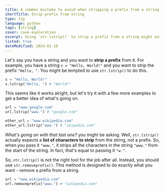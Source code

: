 ```yaml
---
title: A common mistake to avoid when stripping a prefix from a string in Python
shortTitle: Strip prefix from string
type: tip
language: python
tags: [string]
cover: cave-exploration
excerpt: Using `str.lstrip()` to strip a prefix from a string might not be exactly what you're looking for. Here's what you should use instead.
listed: true
dateModified: 2024-01-18
---
```


Let's say you have a string and you want to **strip a prefix** from it. For example, you have a string `s = "Hello, World!"` and you want to strip the prefix `"Hello, "`. You might be tempted to use `str.lstrip()` to do this.

```py
s = "Hello, World!"
s.lstrip("Hello, ") # "World!"
```

This seems like it works alright, but let's try it with a few more examples to get a better idea of what's going on.

```py
url = "www.google.com"
url.lstrip("www.") # "google.com"

other_url = "www.wikipedia.com"
other_url.lstrip("www.") # "ikipedia.com"
```

_What's going on with that last one?_ you might be asking. Well, `str.lstrip()` actually expects a **list of characters to strip** from the string, not a prefix. So, when you pass it `"www."`, it strips all the characters in the string `"www."` from the start of the string. In fact, that's equal to passing it `"w."`.

So, `str.lstrip()` is not the right tool for the job after all. Instead, you should use `str.removeprefix()`. This method is designed to do exactly what you want - remove a prefix from a string.

```py
url = "www.wikipedia.com"
url.removeprefix("www.") # "wikipedia.com"
```
